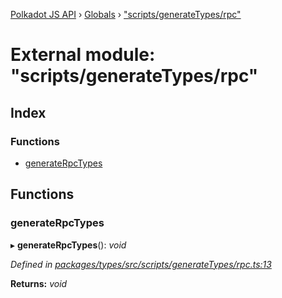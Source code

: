 [Polkadot JS API](../README.md) › [Globals](../globals.md) › ["scripts/generateTypes/rpc"](_scripts_generatetypes_rpc_.md)

# External module: "scripts/generateTypes/rpc"

## Index

### Functions

* [generateRpcTypes](_scripts_generatetypes_rpc_.md#generaterpctypes)

## Functions

###  generateRpcTypes

▸ **generateRpcTypes**(): *void*

*Defined in [packages/types/src/scripts/generateTypes/rpc.ts:13](https://github.com/polkadot-js/api/blob/6e61be960/packages/types/src/scripts/generateTypes/rpc.ts#L13)*

**Returns:** *void*
